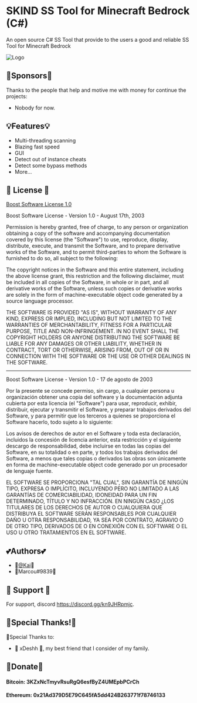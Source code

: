 
# SKIND SS Tool for Minecraft Bedrock (C#)

An open source C# SS Tool that provide to the users a good and reliable SS Tool for Minecraft Bedrock


![Logo](https://cdn.discordapp.com/attachments/882975830773469184/1007635394193535026/skind.png)


## 🤟Sponsors🤟
Thanks to the people that help and motive me with money for continue the projects:
- Nobody for now.
## 💡Features💡

- Multi-threading scanning
- Blazing fast speed
- GUI
- Detect out of instance cheats
- Detect some bypass methods
- More...


## 📜 License 📜
[Boost Software License 1.0](https://choosealicense.com/licenses/bsl-1.0/)

Boost Software License - Version 1.0 - August 17th, 2003

Permission is hereby granted, free of charge, to any person or organization
obtaining a copy of the software and accompanying documentation covered by
this license (the "Software") to use, reproduce, display, distribute,
execute, and transmit the Software, and to prepare derivative works of the
Software, and to permit third-parties to whom the Software is furnished to
do so, all subject to the following:

The copyright notices in the Software and this entire statement, including
the above license grant, this restriction and the following disclaimer,
must be included in all copies of the Software, in whole or in part, and
all derivative works of the Software, unless such copies or derivative
works are solely in the form of machine-executable object code generated by
a source language processor.

THE SOFTWARE IS PROVIDED "AS IS", WITHOUT WARRANTY OF ANY KIND, EXPRESS OR
IMPLIED, INCLUDING BUT NOT LIMITED TO THE WARRANTIES OF MERCHANTABILITY,
FITNESS FOR A PARTICULAR PURPOSE, TITLE AND NON-INFRINGEMENT. IN NO EVENT
SHALL THE COPYRIGHT HOLDERS OR ANYONE DISTRIBUTING THE SOFTWARE BE LIABLE
FOR ANY DAMAGES OR OTHER LIABILITY, WHETHER IN CONTRACT, TORT OR OTHERWISE,
ARISING FROM, OUT OF OR IN CONNECTION WITH THE SOFTWARE OR THE USE OR OTHER
DEALINGS IN THE SOFTWARE.

---

Boost Software License - Version 1.0 - 17 de agosto de 2003

Por la presente se concede permiso, sin cargo, a cualquier persona u organización
obtener una copia del software y la documentación adjunta cubierta por
esta licencia (el "Software") para usar, reproducir, exhibir, distribuir,
ejecutar y transmitir el Software, y preparar trabajos derivados del
Software, y para permitir que los terceros a quienes se proporciona el Software
hacerlo, todo sujeto a lo siguiente:

Los avisos de derechos de autor en el Software y toda esta declaración, incluidos
la concesión de licencia anterior, esta restricción y el siguiente descargo de responsabilidad,
debe incluirse en todas las copias del Software, en su totalidad o en parte, y
todos los trabajos derivados del Software, a menos que tales copias o derivados
las obras son únicamente en forma de machine-executable object code generado por
un procesador de lenguaje fuente.

EL SOFTWARE SE PROPORCIONA "TAL CUAL", SIN GARANTÍA DE NINGÚN TIPO, EXPRESA O
IMPLÍCITO, INCLUYENDO PERO NO LIMITADO A LAS GARANTÍAS DE COMERCIABILIDAD,
IDONEIDAD PARA UN FIN DETERMINADO, TÍTULO Y NO INFRACCIÓN. EN NINGÚN CASO
¿LOS TITULARES DE LOS DERECHOS DE AUTOR O CUALQUIERA QUE DISTRIBUYA EL SOFTWARE SERÁN RESPONSABLES
POR CUALQUIER DAÑO U OTRA RESPONSABILIDAD, YA SEA POR CONTRATO, AGRAVIO O DE OTRO TIPO,
DERIVADOS DE O EN CONEXIÓN CON EL SOFTWARE O EL USO U OTRO
TRATAMIENTOS EN EL SOFTWARE.

## 💕Authors💕

- 🌟[@Kai](https://github.com/xKaih)🌟
- 🌟Marcou#9839🌟


## 🙌 Support 🙌

For support, discord https://discord.gg/kn9JHRpmjc.


## 🙏Special Thanks!🙏

🙏Special Thanks to:
- 🤍 xDeshh 🤍, my best friend that I consider of my family.
## 💸Donate💸
#### **Bitcoin:** 3KZxNcTmyvRsuRgQ6esfByZ4UMEpbPCrCh
#### **Ethereum:** 0x21Ad379D5E79C645fA5dd424B263771f78746133
